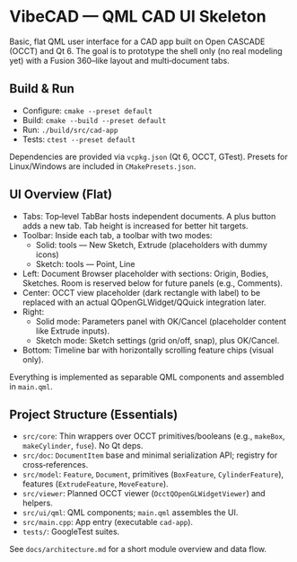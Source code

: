 # VibeCAD — QML CAD UI Skeleton

Basic, flat QML user interface for a CAD app built on Open CASCADE (OCCT) and Qt 6. The goal is to prototype the shell only (no real modeling yet) with a Fusion 360–like layout and multi‑document tabs.

## Build & Run

- Configure: `cmake --preset default`
- Build: `cmake --build --preset default`
- Run: `./build/src/cad-app`
- Tests: `ctest --preset default`

Dependencies are provided via `vcpkg.json` (Qt 6, OCCT, GTest). Presets for Linux/Windows are included in `CMakePresets.json`.

## UI Overview (Flat)

- Tabs: Top‑level TabBar hosts independent documents. A plus button adds a new tab. Tab height is increased for better hit targets.
- Toolbar: Inside each tab, a toolbar with two modes:
  - Solid: tools — New Sketch, Extrude (placeholders with dummy icons)
  - Sketch: tools — Point, Line
- Left: Document Browser placeholder with sections: Origin, Bodies, Sketches. Room is reserved below for future panels (e.g., Comments).
- Center: OCCT view placeholder (dark rectangle with label) to be replaced with an actual QOpenGLWidget/QQuick integration later.
- Right:
  - Solid mode: Parameters panel with OK/Cancel (placeholder content like Extrude inputs).
  - Sketch mode: Sketch settings (grid on/off, snap), plus OK/Cancel.
- Bottom: Timeline bar with horizontally scrolling feature chips (visual only).

Everything is implemented as separable QML components and assembled in `main.qml`.

## Project Structure (Essentials)

- `src/core`: Thin wrappers over OCCT primitives/booleans (e.g., `makeBox`, `makeCylinder`, `fuse`). No Qt deps.
- `src/doc`: `DocumentItem` base and minimal serialization API; registry for cross‑references.
- `src/model`: `Feature`, `Document`, primitives (`BoxFeature`, `CylinderFeature`), features (`ExtrudeFeature`, `MoveFeature`).
- `src/viewer`: Planned OCCT viewer (`OcctQOpenGLWidgetViewer`) and helpers.
- `src/ui/qml`: QML components; `main.qml` assembles the UI.
- `src/main.cpp`: App entry (executable `cad-app`).
- `tests/`: GoogleTest suites.

See `docs/architecture.md` for a short module overview and data flow.
